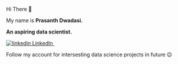 Hi There 👋

My name is <b>Prasanth Dwadasi.</b>

<b>An aspiring data scientist.</b>
<p>
  <a href="https://www.linkedin.com/in/prasanth-dwadasi-35779683/" rel="nofollow noreferrer">
    <img src="https://i.stack.imgur.com/gVE0j.png" alt="linkedin"> LinkedIn
  </a> &nbsp; 
</p>

Follow my account for intersesting data science projects in future 😉
